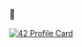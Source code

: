 ### 👋
[![42 Profile Card](https://1337-readme-xi.vercel.app/api/profile?cursus=piscine-c-decloisonnee&dark=true&login=mahansal)](https://github.com/mohouyizme/1337-readme)

